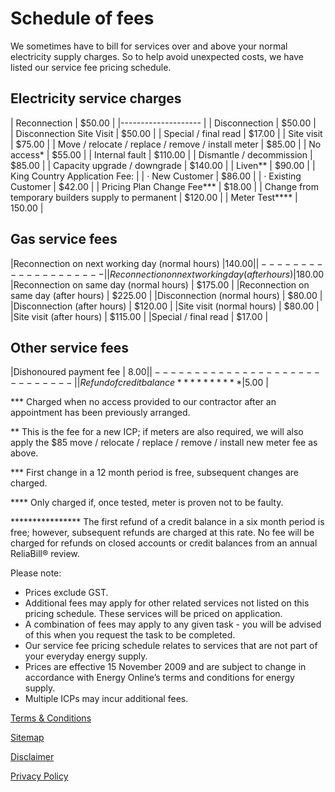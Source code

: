 # Schedule of fees
<p- class="intro">We sometimes have to bill for services over and above your normal electricity supply charges. So to help avoid unexpected costs, we have listed our service fee pricing schedule.</p>

## Electricity service charges
 
 
 | Reconnection	 | $50.00 | 
  |-------------------- | 
 | Disconnection	 | $50.00 |  
 | Disconnection Site Visit	 | $50.00 | 
 | Special / final read	 | $17.00 | 
 | Site visit	 | $75.00 | 
 | Move / relocate / replace / remove / install meter	 | $85.00 | 
 | No access*	 | $55.00 | 
  | Internal fault	 | $110.00 | 
 | Dismantle / decommission	 | $85.00 | 
 | Capacity upgrade / downgrade	 | $140.00 | 
 | Liven**	 | $90.00 | 
 | King Country Application Fee: | 
    |     ·  New Customer	 | $86.00 | 
       |  ·  Existing Customer	 | $42.00 | 
 | Pricing Plan Change Fee***	 | $18.00 | 
 | Change from temporary builders supply to permanent	 | $120.00 | 
 | Meter Test****	 | 150.00 | 
 
 
## Gas service fees
 |Reconnection on next working day (normal hours)	 |$140.00 |
  |-------------------- |
 |Reconnection on next working day (after hours)	 |$180.00
 |Reconnection on same day (normal hours) |	$175.00 |
 |Reconnection on same day (after hours) |	$225.00 |
 |Disconnection (normal hours) |	$80.00 |
 |Disconnection (after hours) |	$120.00 |
 |Site visit (normal hours) |	$80.00 |
 |Site visit (after hours) |	$115.00 |
 |Special / final read |	$17.00 |
 
 ## Other service fees
 |Dishonoured payment fee |	$8.00 |
  |----------------------------- |
 | Refund of credit balance**********	 |$5.00 |

*** Charged when no access provided to our contractor after an appointment has been previously arranged.

** This is the fee for a new ICP; if meters are also required, we will also apply the $85 move / relocate / replace / remove / install new meter fee as above.

*** First change in a 12 month period is free, subsequent changes are charged.

**** Only charged if, once tested, meter is proven not to be faulty.

**************** The first refund of a credit balance in a six month period is free; however, subsequent refunds are charged at this rate. No fee will be charged for refunds on closed accounts or credit balances from an annual ReliaBill® review.

Please note:
- Prices exclude GST.
- Additional fees may apply for other related services not listed on this pricing schedule. These services will be priced on application.
- A combination of fees may apply to any given task - you will be advised of this when you request the task to be completed.
- Our service fee pricing schedule relates to services that are not part of your everyday energy supply.
- Prices are effective 15 November 2009 and are subject to change in accordance with Energy Online’s terms and conditions for energy supply.
- Multiple ICPs may incur additional fees.

[Terms & Conditions](http://www.energyonline.co.nz/terms)

[Sitemap](http://www.energyonline.co.nz/home/site_map)

[Disclaimer](http://www.energyonline.co.nz/home/site_map/disclaimer)

[Privacy Policy](http://www.energyonline.co.nz/home/site_map/privacy_policy)










